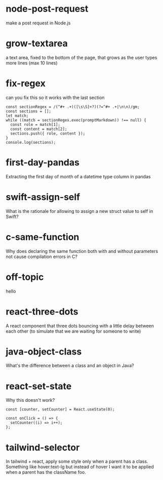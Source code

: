 # node-post-request

make a post request in Node.js

# grow-textarea

a text area, fixed to the bottom of the page, that grows as the user types more lines (max 10 lines)

# fix-regex

can you fix this so it works with the last section

```
const sectionRegex = /(^#+ .+)([\s\S]+?)(?=^#+ .+|\n\n)/gm;
const sections = [];
let match;
while ((match = sectionRegex.exec(promptMarkdown)) !== null) {
  const role = match[1];
  const content = match[2];
  sections.push({ role, content });
}
console.log(sections);
```

# first-day-pandas

Extracting the first day of month of a datetime type column in pandas

# swift-assign-self

What is the rationale for allowing to assign a new struct value to self in Swift?

# c-same-function

Why does declaring the same function both with and without parameters not cause compilation errors in C?

# off-topic

hello

# react-three-dots

A react component that three dots bouncing with a little delay between each other (to simulate that we are waiting for someone to write)

# java-object-class

What's the difference between a class and an object in Java?

# react-set-state

Why this doesn't work?

```
const [counter, setCounter] = React.useState(0);

const onClick = () => {
  setCounter((i) => i++);
};
```

# tailwind-selector

In tailwind + react, apply some style only when a parent has a class. Something like hover:text-lg but instead of hover I want it to be applied when a parent has the className foo.
